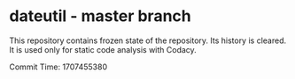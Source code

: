 # dateutil - master branch

This repository contains frozen state of the repository.
Its history is cleared. It is used only for static code
analysis with Codacy.

Commit Time: 1707455380
